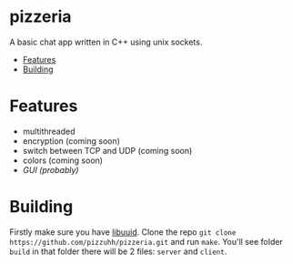 # pizzeria
A basic chat app written in C++ using unix sockets. 

- [Features](#pizzeria)
- [Building](#building)

# Features
 - multithreaded
 - encryption (coming soon)
 - switch between TCP and UDP (coming soon)
 - colors (coming soon)
 - *GUI (probably)*

# Building
Firstly make sure you have [libuuid](https://linux.die.net/man/3/libuuid). Clone the repo `git clone https://github.com/pizzuhh/pizzeria.git` and run `make`. You'll see folder `build` in that folder there will be 2 files: `server` and `client`.
